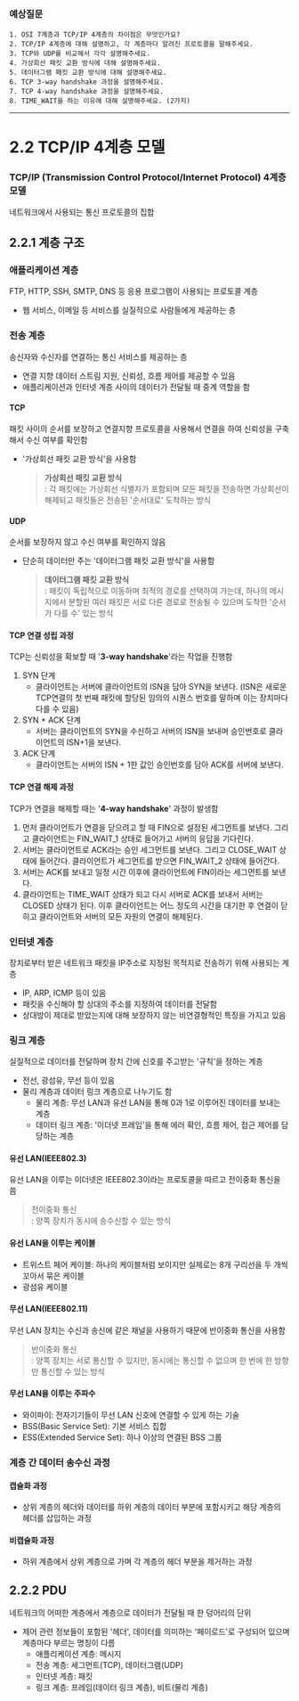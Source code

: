 ### 예상질문

```
1. OSI 7계층과 TCP/IP 4계층의 차이점은 무엇인가요?
2. TCP/IP 4계층에 대해 설명하고, 각 계층마다 알려진 프로토콜을 말해주세요.
3. TCP와 UDP를 비교해서 각각 설명해주세요.
4. 가상회선 패킷 교환 방식에 대해 설명해주세요.
5. 데이터그램 패킷 교환 방식에 대해 설명해주세요.
6. TCP 3-way handshake 과정을 설명해주세요.
7. TCP 4-way handshake 과정을 설명해주세요.
8. TIME_WAIT을 하는 이유에 대해 설명해주세요. (2가지)
```

---

# 2.2 TCP/IP 4계층 모델

### TCP/IP (Transmission Control Protocol/Internet Protocol) 4계층 모델

네트워크에서 사용되는 통신 프로토콜의 집합

## 2.2.1 계층 구조

### 애플리케이션 계층

FTP, HTTP, SSH, SMTP, DNS 등 응용 프로그램이 사용되는 프로토콜 계층

- 웹 서비스, 이메일 등 서비스를 실질적으로 사람들에게 제공하는 층

### 전송 계층

송신자와 수신자를 연결하는 통신 서비스를 제공하는 층

- 연결 지향 데이터 스트림 지원, 신뢰성, 흐름 제어를 제공할 수 있음
- 애플리케이션과 인터넷 계층 사이의 데이터가 전달될 때 중계 역할을 함

#### **TCP**

패킷 사이의 순서를 보장하고 연결지향 프로토콜을 사용해서 연결을 하여 신뢰성을 구축해서 수신 여부를 확인함

- '가상회선 패킷 교환 방식'을 사용함
  > **가상회선 패킷 교환 방식**  
  > : 각 패킷에는 가상회선 식별자가 포함되며 모든 패킷을 전송하면 가상회선이 해제되고 패킷들은 전송된 '순서대로' 도착하는 방식

#### **UDP**

순서를 보장하지 않고 수신 여부를 확인하지 않음

- 단순히 데이터만 주는 '데이터그램 패킷 교환 방식'을 사용함
  > **데이터그램 패킷 교환 방식**  
  > : 패킷이 독립적으로 이동하며 최적의 경로를 선택하여 가는데, 하나의 메시지에서 분할된 여러 패킷은 서로 다른 경로로 전송될 수 있으며 도착한 '순서가 다를 수' 있는 방식

#### **TCP 연결 성립 과정**

TCP는 신뢰성을 확보할 때 '**3-way handshake**'라는 작업을 진행함

1. SYN 단계
   - 클라이언트는 서버에 클라이언트의 ISN을 담아 SYN을 보낸다. (ISN은 새로운 TCP연결의 첫 번째 패킷에 할당된 임의의 시퀀스 번호를 말하며 이는 장치마다 다를 수 있음)
1. SYN + ACK 단계
   - 서버는 클라이언트의 SYN을 수신하고 서버의 ISN을 보내며 승인번호로 클라이언트의 ISN+1을 보낸다.
1. ACK 단계
   - 클라이언트는 서버의 ISN + 1한 값인 승인번호를 담아 ACK를 서버에 보낸다.

#### **TCP 연결 해제 과정**

TCP가 연결을 해제할 때는 '**4-way handshake**' 과정이 발생함

1. 먼저 클라이언트가 연결을 닫으려고 할 때 FIN으로 설정된 세그먼트를 보낸다. 그리고 클라이언트는 FIN_WAIT_1 상태로 들어가고 서버의 응답을 기다린다.
2. 서버는 클라이언트로 ACK라는 승인 세그먼트를 보낸다. 그리고 CLOSE_WAIT 상태에 들어간다. 클라이언트가 세그먼트를 받으면 FIN_WAIT_2 상태에 들어간다.
3. 서버는 ACK를 보내고 일정 시간 이후에 클라이언트에 FIN이라는 세그먼트를 보낸다.
4. 클라이언트는 TIME_WAIT 상태가 되고 다시 서버로 ACK를 보내서 서버는 CLOSED 상태가 된다. 이후 클라이언트는 어느 정도의 시간을 대기한 후 연결이 닫히고 클라이언트와 서버의 모든 자원의 연결이 해제된다.

### 인터넷 계층

장치로부터 받은 네트워크 패킷을 IP주소로 지정된 목적지로 전송하기 위해 사용되는 계층

- IP, ARP, ICMP 등이 있음
- 패킷을 수신해야 할 상대의 주소를 지정하여 데이터를 전달함
- 상대방이 제대로 받았는지에 대해 보장하지 않는 비연결형적인 특징을 가지고 있음

### 링크 계층

실질적으로 데이터를 전달하며 장치 간에 신호를 주고받는 '규칙'을 정하는 계층

- 전선, 광섬유, 무선 등이 있음
- 물리 계층과 데이터 링크 계층으로 나누기도 함
  - 물리 계층: 무선 LAN과 유선 LAN을 통해 0과 1로 이루어진 데이터를 보내는 계층
  - 데이터 링크 계층: '이더넷 프레임'을 통해 에러 확인, 흐름 제어, 접근 제어를 담당하는 계층

#### 유선 LAN(IEEE802.3)

유선 LAN을 이루는 이더넷은 IEEE802.3이라는 프로토콜을 따르고 전이중화 통신을 씀

> 전이중화 통신  
> : 양쪽 장치가 동시에 송수신할 수 있는 방식

#### 유선 LAN을 이루는 케이블

- 트위스트 페어 케이블: 하나의 케이블처럼 보이지만 실제로는 8개 구리선을 두 개씩 꼬아서 묶은 케이블
- 광섬유 케이블

#### 무선 LAN(IEEE802.11)

무선 LAN 장치는 수신과 송신에 같은 채널을 사용하기 때문에 반이중화 통신을 사용함

> 반이중화 통신  
> : 양쪽 장치는 서로 통신할 수 있지만, 동시에는 통신할 수 없으며 한 번에 한 방향만 통신할 수 있는 방식

#### 무선 LAN을 이루는 주파수

- 와이파이: 전자기기들이 무선 LAN 신호에 연결할 수 있게 하는 기술
- BSS(Basic Service Set): 기본 서비스 집합
- ESS(Extended Service Set): 하나 이상의 연결된 BSS 그룹

### 계층 간 데이터 송수신 과정

#### 캡슐화 과정

- 상위 계층의 헤더와 데이터를 하위 계층의 데이터 부분에 포함시키고 해당 계층의 헤더를 삽입하는 과정

#### 비캡슐화 과정

- 하위 계층에서 상위 계층으로 가며 각 계층의 헤더 부분을 제거하는 과정

## 2.2.2 PDU

네트워크의 어떠한 계층에서 계층으로 데이터가 전달될 때 한 덩어리의 단위

- 제어 관련 정보들이 포함된 '헤더', 데이터를 의미하는 '페이로드'로 구성되어 있으며 계층마다 부르는 명칭이 다름
  - 애플리케이션 계층: 메시지
  - 전송 계층: 세그먼트(TCP), 데이터그램(UDP)
  - 인터넷 계층: 패킷
  - 링크 계층: 프레임(데이터 링크 계층), 비트(물리 계층)
